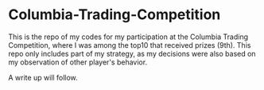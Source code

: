 # Columbia-Trading-Competition

This is the repo of my codes for my participation at the Columbia Trading Competition, where I was among the top10 that received prizes (9th). This repo only includes part of my strategy, as my decisions were also based on my observation of other player's behavior.

A write up will follow.


